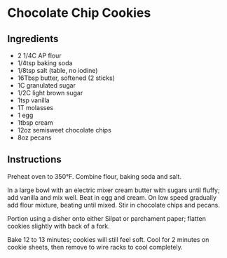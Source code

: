# Chocolate Chip Cookies

## Ingredients

* 2 1/4C AP flour
* 1/4tsp baking soda
* 1/8tsp salt (table, no iodine)
* 16Tbsp butter, softened (2 sticks)
* 1C granulated sugar
* 1/2C light brown sugar
* 1tsp vanilla
* 1T molasses
* 1 egg
* 1tbsp cream
* 12oz semisweet chocolate chips
* 8oz pecans

## Instructions

Preheat oven to 350°F. Combine flour, baking soda and salt. 

In a large bowl with an electric mixer cream butter with sugars until 
fluffy; add vanilla and mix well. Beat in egg and cream. On low speed
gradually add flour mixture, beating until mixed. Stir in chocolate chips and pecans.

Portion using a disher onto either Silpat or parchament paper; flatten
cookies slightly with back of a fork. 

Bake 12 to 13 minutes; cookies will still feel soft. Cool for 2 
minutes on cookie sheets, then remove to wire racks to cool completely.